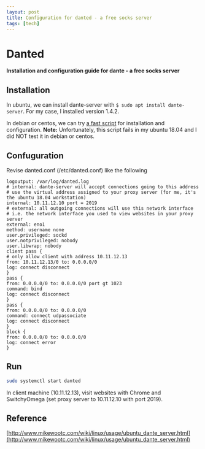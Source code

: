 ```yaml
---
layout: post
title: Configuration for danted - a free socks server
tags: [tech]
---
```


# Danted
**Installation and configuration guide for dante - a free socks server**

## Installation
In ubuntu, we can install dante-server with ```$ sudo apt install dante-server```.
For my case, I installed version 1.4.2.

In debian or centos, we can try [a fast script](https://github.com/lozy/danted) 
for installation and configuration. **Note:** Unfortunately, this script fails in 
my ubuntu 18.04 and I did NOT test it in debian or centos.

## Confuguration
Revise danted.conf (/etc/danted.conf) like the following
```
logoutput: /var/log/danted.log
# internal: dante-server will accept connections going to this address
# use the virtual address assigned to your proxy server (for me, it's the ubuntu 18.04 workstation)
internal: 10.11.12.10 port = 2019
# external: all outgoing connections will use this network interface
# i.e. the network interface you used to view websites in your proxy server
external: eno1
method: username none
user.privileged: sockd
user.notprivileged: nobody
user.libwrap: nobody
client pass {
# only allow client with address 10.11.12.13
from: 10.11.12.13/0 to: 0.0.0.0/0
log: connect disconnect
}
pass {
from: 0.0.0.0/0 to: 0.0.0.0/0 port gt 1023
command: bind
log: connect disconnect
}
pass {
from: 0.0.0.0/0 to: 0.0.0.0/0
command: connect udpassociate
log: connect disconnect
}
block {
from: 0.0.0.0/0 to: 0.0.0.0/0
log: connect error
}
```

## Run
```bash
sudo systemctl start danted
```
In client machine (10.11.12.13), visit websites with Chrome and SwitchyOmega 
(set proxy server to 10.11.12.10 with port 2019).

## Reference
[http://www.mikewootc.com/wiki/linux/usage/ubuntu_dante_server.html](http://www.mikewootc.com/wiki/linux/usage/ubuntu_dante_server.html)

